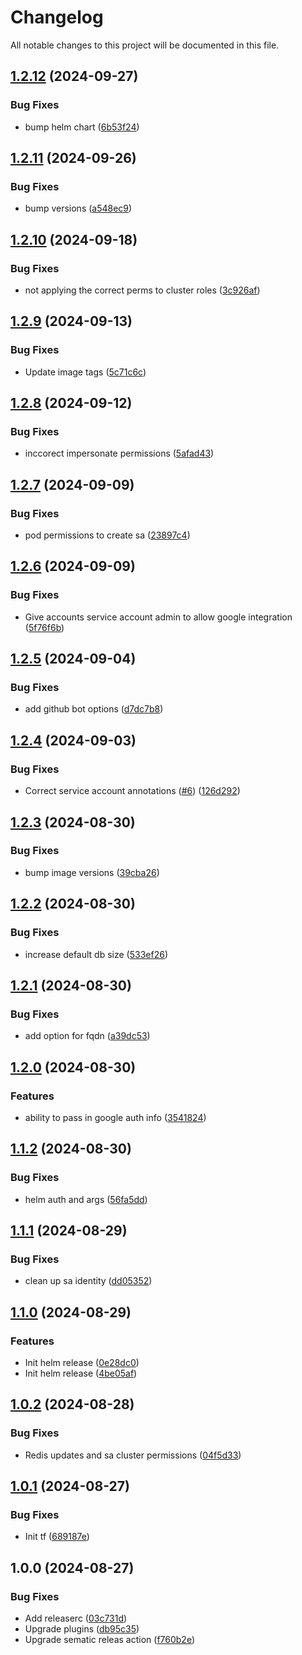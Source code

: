 # Changelog

All notable changes to this project will be documented in this file.

## [1.2.12](https://github.com/sizzldev/terraform-google-ctrlplane/compare/v1.2.11...v1.2.12) (2024-09-27)

### Bug Fixes

* bump helm chart ([6b53f24](https://github.com/sizzldev/terraform-google-ctrlplane/commit/6b53f2499963ea7ec0102a1dfed3b96653a42214))

## [1.2.11](https://github.com/sizzldev/terraform-google-ctrlplane/compare/v1.2.10...v1.2.11) (2024-09-26)

### Bug Fixes

* bump versions ([a548ec9](https://github.com/sizzldev/terraform-google-ctrlplane/commit/a548ec9e5fc4afb3524c4991052ad89f5b5cf5e8))

## [1.2.10](https://github.com/sizzldev/terraform-google-ctrlplane/compare/v1.2.9...v1.2.10) (2024-09-18)

### Bug Fixes

* not applying the correct perms to cluster roles ([3c926af](https://github.com/sizzldev/terraform-google-ctrlplane/commit/3c926afddda8efeb67ebc6613488573aa7723ac0))

## [1.2.9](https://github.com/sizzldev/terraform-google-ctrlplane/compare/v1.2.8...v1.2.9) (2024-09-13)

### Bug Fixes

* Update image tags ([5c71c6c](https://github.com/sizzldev/terraform-google-ctrlplane/commit/5c71c6cca3595b3d0f55cafee21fcbf40c3e0048))

## [1.2.8](https://github.com/sizzldev/terraform-google-ctrlplane/compare/v1.2.7...v1.2.8) (2024-09-12)

### Bug Fixes

* inccorect impersonate permissions ([5afad43](https://github.com/sizzldev/terraform-google-ctrlplane/commit/5afad433d3b7e79f295d62317ceda1a657a26d69))

## [1.2.7](https://github.com/sizzldev/terraform-google-ctrlplane/compare/v1.2.6...v1.2.7) (2024-09-09)

### Bug Fixes

* pod permissions to create sa ([23897c4](https://github.com/sizzldev/terraform-google-ctrlplane/commit/23897c4339f7979a1e1ca1b72f34d86565ad1ae9))

## [1.2.6](https://github.com/sizzldev/terraform-google-ctrlplane/compare/v1.2.5...v1.2.6) (2024-09-09)

### Bug Fixes

* Give accounts service account admin to allow google integration ([5f76f6b](https://github.com/sizzldev/terraform-google-ctrlplane/commit/5f76f6be2e024e2c9e7a4c0adcf9e351ec57d4ba))

## [1.2.5](https://github.com/sizzldev/terraform-google-ctrlplane/compare/v1.2.4...v1.2.5) (2024-09-04)

### Bug Fixes

* add github bot options ([d7dc7b8](https://github.com/sizzldev/terraform-google-ctrlplane/commit/d7dc7b87b32aa25fafcb6fad052ee5fedb855a61))

## [1.2.4](https://github.com/sizzldev/terraform-google-ctrlplane/compare/v1.2.3...v1.2.4) (2024-09-03)

### Bug Fixes

* Correct service account annotations ([#6](https://github.com/sizzldev/terraform-google-ctrlplane/issues/6)) ([126d292](https://github.com/sizzldev/terraform-google-ctrlplane/commit/126d292dd82ef72a9689210daef0e3fb2ef1fed9))

## [1.2.3](https://github.com/sizzldev/terraform-google-ctrlplane/compare/v1.2.2...v1.2.3) (2024-08-30)

### Bug Fixes

* bump image versions ([39cba26](https://github.com/sizzldev/terraform-google-ctrlplane/commit/39cba268afcac7ae75390d8be6b7a3c75ba513ae))

## [1.2.2](https://github.com/sizzldev/terraform-google-ctrlplane/compare/v1.2.1...v1.2.2) (2024-08-30)

### Bug Fixes

* increase default db size ([533ef26](https://github.com/sizzldev/terraform-google-ctrlplane/commit/533ef2638666f4d5b9bba55f0b581477f8d44f14))

## [1.2.1](https://github.com/sizzldev/terraform-google-ctrlplane/compare/v1.2.0...v1.2.1) (2024-08-30)

### Bug Fixes

* add option for fqdn ([a39dc53](https://github.com/sizzldev/terraform-google-ctrlplane/commit/a39dc533cb1989cb4d921238a7b345c41206e8f8))

## [1.2.0](https://github.com/sizzldev/terraform-google-ctrlplane/compare/v1.1.2...v1.2.0) (2024-08-30)

### Features

*  ability to pass in google auth info ([3541824](https://github.com/sizzldev/terraform-google-ctrlplane/commit/354182430192d0cee80af69b1570bce3d13ced53))

## [1.1.2](https://github.com/sizzldev/terraform-google-ctrlplane/compare/v1.1.1...v1.1.2) (2024-08-30)

### Bug Fixes

* helm auth and args ([56fa5dd](https://github.com/sizzldev/terraform-google-ctrlplane/commit/56fa5dde5f23de33fa0095b4150aa02307d4f946))

## [1.1.1](https://github.com/sizzldev/terraform-google-ctrlplane/compare/v1.1.0...v1.1.1) (2024-08-29)

### Bug Fixes

* clean up sa identity ([dd05352](https://github.com/sizzldev/terraform-google-ctrlplane/commit/dd05352431e8aeee395cbcecc2141138d3cf4b23))

## [1.1.0](https://github.com/sizzldev/terraform-google-ctrlplane/compare/v1.0.2...v1.1.0) (2024-08-29)

### Features

* Init helm release ([0e28dc0](https://github.com/sizzldev/terraform-google-ctrlplane/commit/0e28dc072b2fd995a9fef76886d154fd921a6894))
* Init helm release ([4be05af](https://github.com/sizzldev/terraform-google-ctrlplane/commit/4be05afc07e160d41074a59f03e8d7f1c7165b4d))

## [1.0.2](https://github.com/sizzldev/terraform-google-ctrlplane/compare/v1.0.1...v1.0.2) (2024-08-28)

### Bug Fixes

* Redis updates and sa cluster permissions ([04f5d33](https://github.com/sizzldev/terraform-google-ctrlplane/commit/04f5d33b49c6db5b829555d04c65e6b854f0a20b))

## [1.0.1](https://github.com/sizzldev/terraform-google-ctrlplane/compare/v1.0.0...v1.0.1) (2024-08-27)

### Bug Fixes

* Init tf ([689187e](https://github.com/sizzldev/terraform-google-ctrlplane/commit/689187e44406eb501adb7da70aa34e39b228823c))

## 1.0.0 (2024-08-27)

### Bug Fixes

* Add releaserc ([03c731d](https://github.com/sizzldev/terraform-google-ctrlplane/commit/03c731db96041d6c78cc2ea904baa5cff40c79a0))
* Upgrade plugins ([db95c35](https://github.com/sizzldev/terraform-google-ctrlplane/commit/db95c3536c4a84da5dac2e38fd4bdab099ffc9a2))
* Upgrade sematic releas action ([f760b2e](https://github.com/sizzldev/terraform-google-ctrlplane/commit/f760b2e56aad0c246296741ec703ddcf72daa690))
